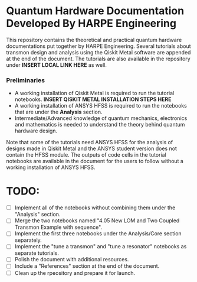 # Quantum Hardware Documentation Developed By HARPE Engineering

This repository contains the theoretical and practical quantum hardware documentations put together by HARPE Engineering. Several tutorials about transmon design and analysis using the Qiskit Metal software are appended at the end of the document. The tutorials are also available in the repository under **INSERT LOCAL LINK HERE** as well. 


### Preliminaries
- A working installation of Qiskit Metal is required to run the tutorial notebooks. **INSERT QISKIT METAL INSTALLATION STEPS HERE**
- A working installation of ANSYS HFSS is required to run the notebooks that are under the **Analysis** section.
- Intermediate/Advanced knowledge of quantum mechanics, electronics and mathematics is needed to understand the theory behind quantum hardware design.


Note that some of the tutorials need ANSYS HFSS for the analysis of designs made in Qiskit Metal and the ANSYS student version does not contain the HFSS module. The outputs of code cells in the tutorial notebooks are available in the document for the users to follow without a working installation of ANSYS HFSS.

# TODO:

- [ ] Implement all of the notebooks without combining them under the "Analysis" section.
- [ ] Merge the two notebooks named "4.05 New LOM and Two Coupled Transmon Example with sequence".
- [ ] Implement the first three notebooks under the Analysis/Core section separately.
- [ ] Implement the "tune a transmon" and "tune a resonator" notebooks as separate tutorials.
- [ ] Polish the document with additional resources. 
- [ ] Include a "References" section at the end of the document.
- [ ] Clean up the rpeository and prepare it for launch.
